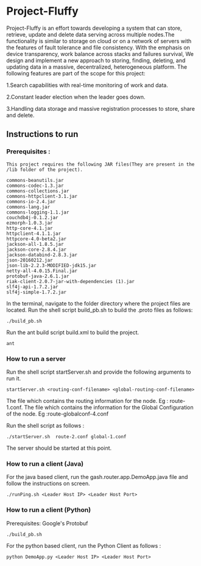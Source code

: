 # Project-Fluffy #

Project-Fluffy is an effort towards developing a system that can store, retrieve, update and delete data serving across multiple nodes.The functionality is similar to storage on cloud or on a network of servers with the features of fault tolerance and file consistency. With the emphasis on device transparency, work balance across stacks and failures survival, We design and implement a new approach to storing, finding, deleting, and updating data in a massive, decentralized, heterogeneous platform. The following features are part of the scope for this project: 

1.Search capabilities with real-time monitoring of work and data.

2.Constant leader election when the leader goes down.

3.Handling data storage and massive registration processes to store, share and delete.


## Instructions to run ##

### Prerequisites : ###
    This project requires the following JAR files(They are present in the /lib folder of the project).

    commons-beanutils.jar
    commons-codec-1.3.jar
    commons-collections.jar
    commons-httpclient-3.1.jar
    commons-io-2.4.jar
    commons-lang.jar
    commons-logging-1.1.jar
    couchdb4j-0.1.2.jar
    ezmorph-1.0.3.jar
    http-core-4.1.jar
    httpclient-4.1.1.jar
    httpcore-4.0-beta2.jar
    jackson-all-1.8.5.jar
    jackson-core-2.8.4.jar
    jackson-databind-2.8.3.jar
    json-20160212.jar
    json-lib-2.2.3-MODIFIED-jdk15.jar
    netty-all-4.0.15.Final.jar
    protobuf-java-2.6.1.jar
    riak-client-2.0.7-jar-with-dependencies (1).jar
    slf4j-api-1.7.2.jar
    slf4j-simple-1.7.2.jar

In the terminal, navigate to the folder directory where the project files are located.
Run the shell script build_pb.sh to build the .proto files as follows:

    ./build_pb.sh

Run the ant build script build.xml to build the project.

    ant

### How to run a server ###
Run the shell script startServer.sh and provide the following arguments to run it.

    startServer.sh <routing-conf-filename> <global-routing-conf-filename>

<routing-conf-filename>
The file which contains the routing information for the node. Eg : route-1.conf.

<global-routing-conf-filename>
The file which contains the information for the Global Configuration of the node. Eg :route-globalconf-4.conf


Run the shell script as follows  :

    ./startServer.sh  route-2.conf global-1.conf

The server should be started at this point.

### How to run a client (Java) ###
For the java based client, run the gash.router.app.DemoApp.java file and follow the instructions on screen.

    ./runPing.sh <Leader Host IP> <Leader Host Port>

### How to run a client (Python) ###
Prerequisites: Google's Protobuf

    ./build_pb.sh

For the python based client, run the Python Client as follows :

    python DemoApp.py <Leader Host IP> <Leader Host Port>
